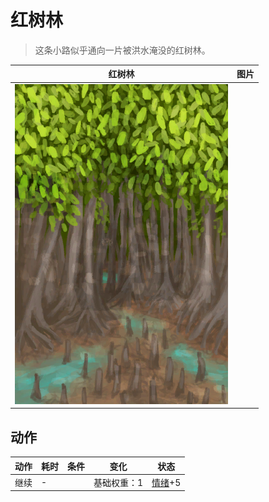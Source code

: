 # 红树林  
> 这条小路似乎通向一片被洪水淹没的红树林。  
  
  红树林  |   图片   
 ----  |  ----:   
   |  ![](Sprite/Mangroves.png)   
  
## 动作  
动作  |  耗时  |  条件  |  变化  |  状态  
----  |  ----  |  ----  |  ----  |  ----  
继续<br>  |  -  |    |  基础权重：1<br>  |  [情绪](Morale.md)+5  
